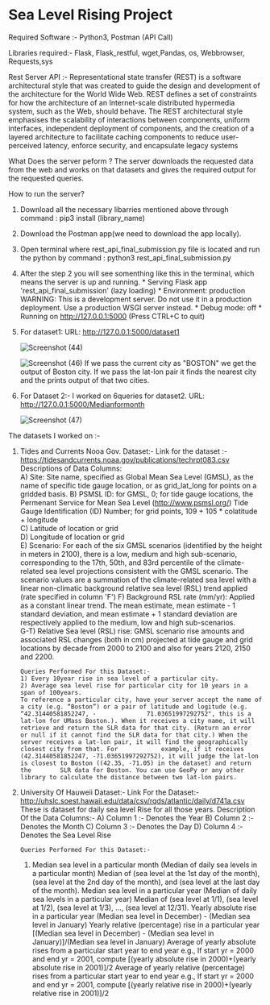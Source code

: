 # Sea Level Rising Project

Required Software :- Python3, Postman (API Call)

Libraries required:- Flask, Flask_restful, wget,Pandas, os, Webbrowser, Requests,sys


Rest Server API :- Representational state transfer (REST) is a software architectural style that was created to guide the design and development of the architecture for the World Wide Web. REST defines a set of constraints for how the architecture of an Internet-scale distributed hypermedia system, such as the Web, should behave. The REST architectural style emphasises the scalability of interactions between components, uniform interfaces, independent deployment of components, and the creation of a layered architecture to facilitate caching components to reduce user-perceived latency, enforce security, and encapsulate legacy systems 

What Does the server peform ?
The server downloads the requested data from the web and works on that datasets and gives the required output for the requested queries.

How to run the server?
1) Download all the necessary libarries mentioned above through command : pip3 install (library_name)
2) Download the Postman app(we need to download the app locally).
3) Open terminal where rest_api_final_submission.py file is located and run the python by command : python3 rest_api_final_submission.py    
4) After the step 2 you will see somenthing like this in the terminal, which means the server is up and running.
         * Serving Flask app 'rest_api_final_submission' (lazy loading)
         * Environment: production
           WARNING: This is a development server. Do not use it in a production deployment.
           Use a production WSGI server instead.
         * Debug mode: off
         * Running on http://127.0.0.1:5000 (Press CTRL+C to quit)

5) For dataset1:
     URL: http://127.0.0.1:5000/dataset1 
     
    ![Screenshot (44)](https://user-images.githubusercontent.com/78068339/168710112-6235494b-f0f0-4701-8f06-e53b04071e65.png)
    
    
    
    ![Screenshot (46)](https://user-images.githubusercontent.com/78068339/168706467-7d7c40de-6085-4cae-bda1-2c681c05ba76.png)
         If we pass the current city as "BOSTON" we get the output of Boston city.
     If we pass the lat-lon pair it finds the nearest city and the prints output of that two cities.
     
    
                
6) For Dataset 2:-
        I worked on 6queries for dataset2.
         URL: http://127.0.0.1:5000/Medianformonth
         
     ![Screenshot (47)](https://user-images.githubusercontent.com/78068339/168710867-a135a938-c776-4e1b-9cc5-f3eff5ca4c06.png)

     
    

          
The datasets I worked on :- 
1) Tides and Currents Nooa Gov. Dataset:- 
       Link for the dataset :- https://tidesandcurrents.noaa.gov/publications/techrpt083.csv
       Descriptions of Data Columns:																			
       A) Site: Site name, specified as Global Mean Sea Level (GMSL), as the name of specific tide gauge location, or as grid_lat_long for points on a gridded basis.				 B) PSMSL ID: for GMSL, 0; for tide gauge locations, the Permenant Service for Mean Sea Level (http://www.psmsl.org/) Tide Gauge Identification (ID) Number;  for          grid points, 109 + 105 * colatitude + longitude																			
       C) Latitude of location or grid																			
       D) Longitude of location or grid																			
       E) Scenario: For each of the six GMSL scenarios (identified by the height in meters in 2100), there is a low, medium and high sub-scenario, corresponding to the          17th, 50th, and 83rd percentile of the climate-related sea level projections consistent with the GMSL scenario. The scenario values are a summation of the                climate-related sea level with a linear non-climatic background relative sea level (RSL) trend applied (rate specified in column 'F')														 F) Background RSL rate (mm/yr): Applied as a constant linear trend. The mean estimate, mean estimate - 1 standard deviation, and mean estimate + 1 standard              deviation are respectively applied to the  medium, low and high sub-scenarios.																			
       G-T) Relative Sea level (RSL) rise: GMSL scenario rise amounts and associated RSL changes (both in cm) projected at tide gauge and grid locations by decade from          2000 to 2100 and also for years 2120, 2150 and 2200.																			



       Queries Performed For this Dataset:- 
       1) Every 10year rise in sea level of a particular city.
       2) Average sea level rise for particular city for 10 years in a span of 100years.
       To reference a particular city, have your server accept the name of a city (e.g. “Boston”) or a pair of latitude and logitude (e.g. “42.31440581852247, -              71.03651997292752", this is a lat-lon for UMass Boston.). When it receives a city name, it will retrieve and return the SLR data for that city. (Return an error        or null if it cannot find the SLR data for that city.) When the server receives a lat-lon pair, it will find the geographically closest city from that. For            example, if it receives (42.31440581852247, -71.03651997292752), it will judge the lat-lon is closest to Boston ((42.35, -71.05) in the dataset) and return the        SLR data for Boston. You can use GeoPy or any other library to calculate the distance between two lat-lon pairs.
       
2) University Of Hauweii Dataset:- 
       Link For the Dataset:- http://uhslc.soest.hawaii.edu/data/csv/rqds/atlantic/daily/d741a.csv
       These is dataset for daily sea level Rise for all those years.
       Description Of the Data Columns:-
       A) Column 1 :- Denotes the Year 
       B) Column 2 :- Denotes the Month 
       C) Column 3 :- Denotes the Day
       D) Column 4 :- Denotes the Sea Level Rise 
       
       Queries Performed For this Dataset:- 
     1)  Median sea level in a particular month (Median of daily sea levels in a particular month)
Median of (sea level at the 1st day of the month), (sea level at the 2nd day of the month), and (sea level at the last day of the month).
Median sea level in a particular year (Median of daily sea levels in a particular year)
Median of (sea level at 1/1), (sea level at 1/2), (sea level at 1/3), …, (sea level at 12/31).
Yearly absolute rise in a particular year
(Median sea level in December) - (Median sea level in January)
Yearly relative (percentage) rise in a particular year
[(Median sea level in December) - (Median sea level in January)]/(Median sea level in January)
Average of yearly absolute rises from a particular start year to end year
e.g., If start yr = 2000 and end yr = 2001, compute [(yearly absolute rise in 2000)+(yearly absolute rise in 2001)]/2
Average of yearly relative (percentage) rises from a particular start year to end year
e.g., If start yr = 2000 and end yr = 2001, compute [(yearly relative rise in 2000)+(yearly relative rise in 2001)]/2
       


